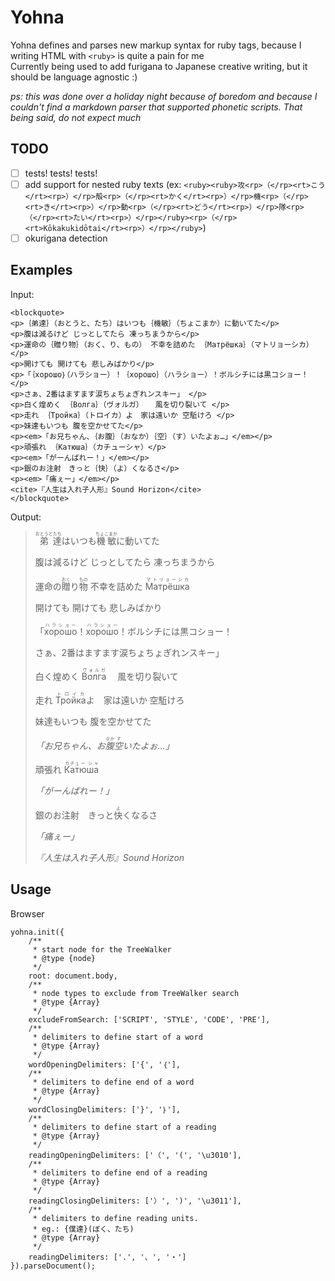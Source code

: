 # Yohna

Yohna defines and parses new markup syntax for ruby tags, because I writing HTML with `<ruby>` is quite a pain for me  
Currently being used to add furigana to Japanese creative writing, but it should be language agnostic :)

_ps: this was done over a holiday night because of boredom and because I couldn't find a markdown parser that supported phonetic scripts. That being said, do not expect much_

## TODO

- [ ] tests! tests! tests!
- [ ] add support for nested ruby texts (ex: `<ruby><ruby>攻<rp>（</rp><rt>こう</rt><rp>）</rp>殻<rp>（</rp><rt>かく</rt><rp>）</rp>機<rp>（</rp><rt>き</rt><rp>）</rp>動<rp>（</rp><rt>どう</rt><rp>）</rp>隊<rp>（</rp><rt>たい</rt><rp>）</rp></ruby><rp>（</rp><rt>Kōkakukidōtai</rt><rp>）</rp></ruby>`)
- [ ] okurigana detection

## Examples

Input:

```
<blockquote>
<p>｛弟達｝（おとうと、たち）はいつも｛機敏｝（ちょこまか）に動いてた</p>
<p>腹は減るけど じっとしてたら 凍っちまうから</p>
<p>運命の｛贈り物｝（おく、り、もの） 不幸を詰めた ｛Матрёшка｝（マトリョーシカ）</p>
<p>開けても 開けても 悲しみばかり</p>
<p>「｛хорошо｝（ハラショー）！｛хорошо｝（ハラショー）！ボルシチには黒コショー！</p>
<p>さぁ、2番はますます涙ちょちょぎれンスキー」 </p>
<p>白く煌めく ｛Волга｝（ヴォルガ） 　風を切り裂いて </p>
<p>走れ ｛Тройка｝（トロイカ）よ　家は遠いか 空駈けろ </p>
<p>妹達もいつも 腹を空かせてた</p>
<p><em>「お兄ちゃん、｛お腹｝（おなか）｛空｝（す）いたよぉ…」</em></p>
<p>頑張れ ｛Катюша｝（カチューシャ）</p>
<p><em>「がーんばれー！」</em></p>
<p>銀のお注射　きっと｛快｝（よ）くなるさ</p>
<p><em>「痛ぇー」</em></p>
<cite>『人生は入れ子人形』Sound Horizon</cite>
</blockquote>
```

Output:


<blockquote>
<p><ruby>弟<rp>(</rp><rt>おとうと</rt><rp>)</rp></ruby><ruby>達<rp>(</rp><rt>たち</rt><rp>)</rp></ruby>はいつも<ruby>機敏<rp>(</rp><rt>ちょこまか</rt><rp>)</rp></ruby>に動いてた</p>
<p>腹は減るけど じっとしてたら 凍っちまうから</p>
<p>運命の<ruby>贈<rp>(</rp><rt>おく</rt><rp>)</rp></ruby>り<ruby>物<rp>(</rp><rt>もの</rt><rp>)</rp></ruby> 不幸を詰めた <ruby>Матрёшка<rp>(</rp><rt>マトリョーシカ</rt><rp>)</rp></ruby></p>
<p>開けても 開けても 悲しみばかり</p>
<p>「<ruby>хорошо<rp>(</rp><rt>ハラショー</rt><rp>)</rp></ruby>！<ruby>хорошо<rp>(</rp><rt>ハラショー</rt><rp>)</rp></ruby>！ボルシチには黒コショー！</p>
<p>さぁ、2番はますます涙ちょちょぎれンスキー」 </p>
<p>白く煌めく <ruby>Волга<rp>(</rp><rt>ヴォルガ</rt><rp>)</rp></ruby> 　風を切り裂いて </p>
<p>走れ <ruby>Тройка<rp>(</rp><rt>トロイカ</rt><rp>)</rp></ruby>よ　家は遠いか 空駈けろ </p>
<p>妹達もいつも 腹を空かせてた</p>
<p><em>「お兄ちゃん、お<ruby>腹<rp>(</rp><rt>なか</rt><rp>)</rp></ruby><ruby>空<rp>(</rp><rt>す</rt><rp>)</rp></ruby>いたよぉ…」</em></p>
<p>頑張れ <ruby>К<rp>(</rp><rt>カ</rt><rp>)</rp></ruby><ruby>а<rp>(</rp><rt>チ</rt><rp>)</rp></ruby><ruby>т<rp>(</rp><rt>ュ</rt><rp>)</rp></ruby><ruby>ю<rp>(</rp><rt>ー</rt><rp>)</rp></ruby><ruby>ш<rp>(</rp><rt>シ</rt><rp>)</rp></ruby><ruby>а<rp>(</rp><rt>ャ</rt><rp>)</rp></ruby></p>
<p><em>「がーんばれー！」</em></p>
<p>銀のお注射　きっと<ruby>快<rp>(</rp><rt>よ</rt><rp>)</rp></ruby>くなるさ</p>
<p><em>「痛ぇー」</em></p>
<cite>『人生は入れ子人形』Sound Horizon</cite>
</blockquote>

## Usage

Browser
```
yohna.init({
    /**
     * start node for the TreeWalker
     * @type {node}
     */
    root: document.body,
    /**
     * node types to exclude from TreeWalker search
     * @type {Array}
     */
    excludeFromSearch: ['SCRIPT', 'STYLE', 'CODE', 'PRE'],
    /**
     * delimiters to define start of a word
     * @type {Array}
     */
    wordOpeningDelimiters: ['{', '｛'],
    /**
     * delimiters to define end of a word
     * @type {Array}
     */
    wordClosingDelimiters: ['}', '｝'],
    /**
     * delimiters to define start of a reading
     * @type {Array}
     */
    readingOpeningDelimiters: ['（', '(', '\u3010'],
    /**
     * delimiters to define end of a reading
     * @type {Array}
     */
    readingClosingDelimiters: ['）', ')', '\u3011'],
    /**
     * delimiters to define reading units.
     * eg.: {僕達}(ぼく、たち)
     * @type {Array}
     */
    readingDelimiters: ['.', '、', '・']
}).parseDocument();
```
